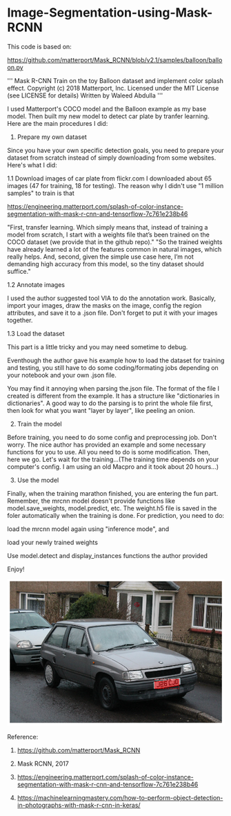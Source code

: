 # Image-Segmentation-using-Mask-RCNN
This code is based on:

https://github.com/matterport/Mask_RCNN/blob/v2.1/samples/balloon/balloon.py

'''
Mask R-CNN
Train on the toy Balloon dataset and implement color splash effect.
Copyright (c) 2018 Matterport, Inc.
Licensed under the MIT License (see LICENSE for details)
Written by Waleed Abdulla
'''

I used Matterport's COCO model and the Balloon example as my base model. Then built my new model to detect car plate by tranfer learning. Here are the main procedures I did:

1. Prepare my own dataset

Since you have your own specific detection goals, you need to prepare your dataset from scratch instead of simply downloading from some websites. Here's what I did:

1.1 Download images of car plate from flickr.com
I downloaded about 65 images (47 for training, 18 for testing). The reason why I didn't use "1 million samples" to train is that

https://engineering.matterport.com/splash-of-color-instance-segmentation-with-mask-r-cnn-and-tensorflow-7c761e238b46

"First, transfer learning. Which simply means that, instead of training a model from scratch, I start with a weights file that’s been trained on the COCO dataset (we provide that in the github repo)." 
"So the trained weights have already learned a lot of the features common in natural images, which really helps. And, second, given the simple use case here, I’m not demanding high accuracy from this model, so the tiny dataset should suffice."

1.2 Annotate images

I used the author suggested tool VIA to do the annotation work. Basically, import your images, draw the masks on the image, config the region attributes, and save it to a .json file. Don't forget to put it with your images together.

1.3 Load the dataset

This part is a little tricky and you may need sometime to debug.

Eventhough the author gave his example how to load the dataset for training and testing, you still have to do some coding/formating jobs depending on your notebook and your own .json file.

You may find it annoying when parsing the.json file. The format of the file I created is different from the example. It has a structure like "dictionaries in dictionaries". A good way to do the parsing is to print the whole file first, then look for what you want "layer by layer", like peeling an onion.

2. Train the model

Before training, you need to do some config and preprocessing job. Don't worry. The nice author has provided an example and some necessary functions for you to use. All you need to do is some modification. Then, here we go. Let's wait for the training...(The training time depends on your computer's config. I am using an old Macpro and it took about 20 hours...)

3. Use the model

Finally, when the training marathon finished, you are entering the fun part. Remember, the mrcnn model doesn't provide functions like model.save_weights, model.predict, etc. The weight.h5 file is saved in the foler automatically when the training is done. For prediction, you need to do: 

load the mrcnn model again using "inference mode", and

load your newly trained weights

Use model.detect and display_instances functions the author provided

Enjoy!

![alt text](example.png)

Reference:

1. https://github.com/matterport/Mask_RCNN

2. Mask RCNN, 2017

3. https://engineering.matterport.com/splash-of-color-instance-segmentation-with-mask-r-cnn-and-tensorflow-7c761e238b46

4. https://machinelearningmastery.com/how-to-perform-object-detection-in-photographs-with-mask-r-cnn-in-keras/

